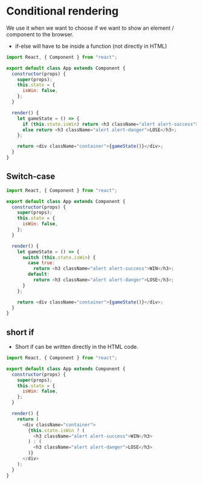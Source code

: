# Conditional rendering

We use it when we want to choose if we want to show an element / component to the browser.

- if-else will have to be inside a function (not directly in HTML)

```js
import React, { Component } from "react";

export default class App extends Component {
  constructor(props) {
    super(props);
    this.state = {
      isWin: false,
    };
  }

  render() {
    let gameState = () => {
      if (this.state.isWin) return <h3 className="alert alert-success">WIN</h3>;
      else return <h3 className="alert alert-danger">LOSE</h3>;
    };

    return <div className="container">{gameState()}</div>;
  }
}
```

## Switch-case

```js
import React, { Component } from "react";

export default class App extends Component {
  constructor(props) {
    super(props);
    this.state = {
      isWin: false,
    };
  }

  render() {
    let gameState = () => {
      switch (this.state.isWin) {
        case true:
          return <h3 className="alert alert-success">WIN</h3>;
        default:
          return <h3 className="alert alert-danger">LOSE</h3>;
      }
    };

    return <div className="container">{gameState()}</div>;
  }
}
```

## short if

- Short if can be written directly in the HTML code.

```js
import React, { Component } from "react";

export default class App extends Component {
  constructor(props) {
    super(props);
    this.state = {
      isWin: false,
    };
  }

  render() {
    return (
      <div className="container">
        {this.state.isWin ? (
          <h3 className="alert alert-success">WIN</h3>
        ) : (
          <h3 className="alert alert-danger">LOSE</h3>
        )}
      </div>
    );
  }
}
```
